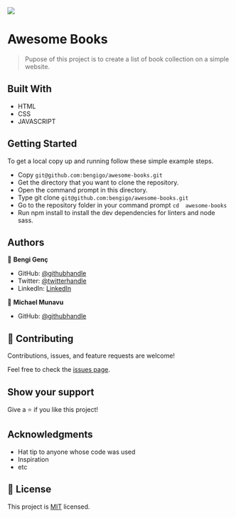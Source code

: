 ![](https://img.shields.io/badge/Microverse-blueviolet)

# Awesome Books

> Pupose of this project is to create a list of book collection on a simple website.


## Built With

- HTML
- CSS
- JAVASCRIPT

<!-- ## Live Demo (if available)

[Live Demo Link](https://livedemo.com) -->


## Getting Started


To get a local copy up and running follow these simple example steps.

- Copy `git@github.com:bengigo/awesome-books.git`
- Get the directory that you want to clone the repository.
- Open the command prompt in this directory.
- Type git clone `git@github.com:bengigo/awesome-books.git`
- Go to the repository folder in your command prompt `cd  awesome-books`
- Run npm install to install the dev dependencies for linters and node sass.


## Authors

👤 **Bengi Genç**

- GitHub: [@githubhandle](https://github.com/bengigo)
- Twitter: [@twitterhandle](https://twitter.com/bengi_gb)
- LinkedIn: [LinkedIn](https://www.linkedin.com/in/bengi-g-03b883199/)

👤 **Michael Munavu**

- GitHub: [@githubhandle](https://github.com/MICHAELMUNAVU83)
<!-- - Twitter: [@twitterhandle](https://twitter.com/twitterhandle) -->
<!-- - LinkedIn: [LinkedIn](https://linkedin.com/in/linkedinhandle) -->

## 🤝 Contributing

Contributions, issues, and feature requests are welcome!

Feel free to check the [issues page](../../issues/).

## Show your support

Give a ⭐️ if you like this project!

## Acknowledgments

- Hat tip to anyone whose code was used
- Inspiration
- etc

## 📝 License

This project is [MIT](./MIT.md) licensed.
